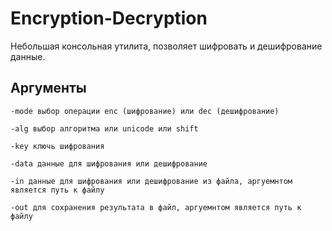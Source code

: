# Encryption-Decryption

Небольшая консольная утилита, позволяет шифровать и дешифрование данные.

## Аргументы

    -mode выбор операции enc (шифрование) или dec (дешифрование)

    -alg выбор алгоритма или unicode или shift

    -key ключь шифрования

    -data данные для шифрования или дешифрование

    -in данные для шифрования или дешифрование из файла, аргуемнтом является путь к файлу

    -out для сохранения результата в файл, аргуемнтом является путь к файлу
